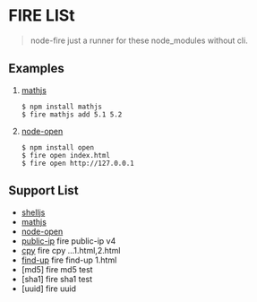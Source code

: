 # FIRE LISt

> node-fire just a runner for these node_modules without cli. 

## Examples


1. [mathjs](https://github.com/josdejong/mathjs)

    ```
    $ npm install mathjs
    $ fire mathjs add 5.1 5.2
    ```

2. [node-open](https://github.com/pwnall/node-open)

    ```
    $ npm install open
    $ fire open index.html
    $ fire open http://127.0.0.1
    ```


## Support List

* [shelljs](https://github.com/shelljs/shelljs) 
* [mathjs](https://github.com/josdejong/mathjs)
* [node-open](https://github.com/pwnall/node-open)
* [public-ip](https://github.com/sindresorhus/public-ip)  fire public-ip v4
* [cpy](https://github.com/sindresorhus/cpy)  fire cpy ...1.html,2.html
* [find-up](https://github.com/sindresorhus/find-up)  fire find-up 1.html
* [md5] fire md5 test
* [sha1] fire sha1 test
* [uuid] fire uuid